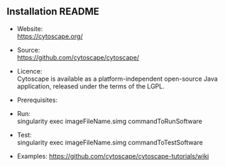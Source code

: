 ## Installation README

* Website:  
            https://cytoscape.org/
* Source:   
            https://github.com/cytoscape/cytoscape/

* Licence:  
            Cytoscape is available as a platform-independent open-source Java application, released under the terms of            the LGPL.

* Prerequisites:

* Run:      
            singularity exec imageFileName.simg commandToRunSoftware

* Test:     
            singularity exec imageFileName.simg commandToTestSoftware

* Examples:
            https://github.com/cytoscape/cytoscape-tutorials/wiki
